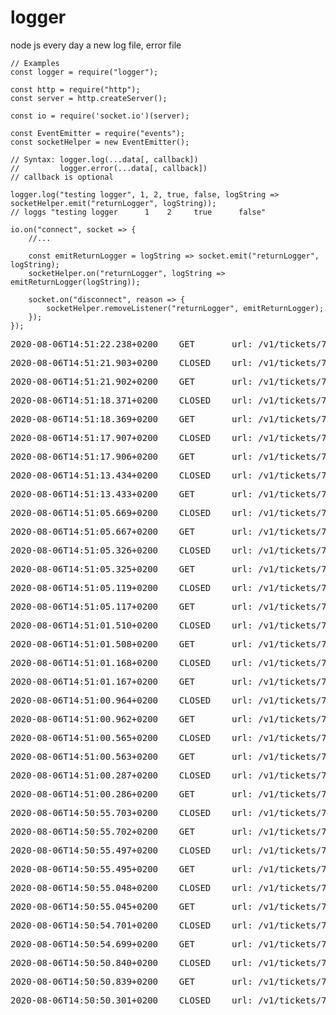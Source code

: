 # logger
node js every day a new log file, error file

<pre>
<code>// Examples
const logger = require("logger");

const http = require("http");
const server = http.createServer();

const io = require('socket.io')(server);

const EventEmitter = require("events");
const socketHelper = new EventEmitter();

// Syntax: logger.log(...data[, callback]) 
//         logger.error(...data[, callback])
// callback is optional

logger.log("testing logger", 1, 2, true, false, logString => socketHelper.emit("returnLogger", logString));
// loggs "testing logger      1    2     true      false"    

io.on("connect", socket => {
    //...
    
    const emitReturnLogger = logString => socket.emit("returnLogger", logString);
    socketHelper.on("returnLogger", logString => emitReturnLogger(logString));
    
    socket.on("disconnect", reason => {
        socketHelper.removeListener("returnLogger", emitReturnLogger);
    });
});</code>
</pre>

<div style="">
    <pre>2020-08-06T14:51:22.238+0200    GET       url: /v1/tickets/7091765/guidion        </pre><pre>2020-08-06T14:51:21.903+0200    CLOSED    url: /v1/tickets/7118886/guidion        </pre><pre>2020-08-06T14:51:21.902+0200    GET       url: /v1/tickets/7118886/guidion        </pre><pre>2020-08-06T14:51:18.371+0200    CLOSED    url: /v1/tickets/7118880/guidion        </pre><pre>2020-08-06T14:51:18.369+0200    GET       url: /v1/tickets/7118880/guidion        </pre><pre>2020-08-06T14:51:17.907+0200    CLOSED    url: /v1/tickets/7104285/guidion        </pre><pre>2020-08-06T14:51:17.906+0200    GET       url: /v1/tickets/7104285/guidion        </pre><pre>2020-08-06T14:51:13.434+0200    CLOSED    url: /v1/tickets/7118876/guidion        </pre><pre>2020-08-06T14:51:13.433+0200    GET       url: /v1/tickets/7118876/guidion        </pre><pre>2020-08-06T14:51:05.669+0200    CLOSED    url: /v1/tickets/7121569/guidion        </pre><pre>2020-08-06T14:51:05.667+0200    GET       url: /v1/tickets/7121569/guidion        </pre><pre>2020-08-06T14:51:05.326+0200    CLOSED    url: /v1/tickets/7100579/guidion        </pre><pre>2020-08-06T14:51:05.325+0200    GET       url: /v1/tickets/7100579/guidion        </pre><pre>2020-08-06T14:51:05.119+0200    CLOSED    url: /v1/tickets/7099159/guidion        </pre><pre>2020-08-06T14:51:05.117+0200    GET       url: /v1/tickets/7099159/guidion        </pre><pre>2020-08-06T14:51:01.510+0200    CLOSED    url: /v1/tickets/7081837/guidion        </pre><pre>2020-08-06T14:51:01.508+0200    GET       url: /v1/tickets/7081837/guidion        </pre><pre>2020-08-06T14:51:01.168+0200    CLOSED    url: /v1/tickets/7121044/guidion        </pre><pre>2020-08-06T14:51:01.167+0200    GET       url: /v1/tickets/7121044/guidion        </pre><pre>2020-08-06T14:51:00.964+0200    CLOSED    url: /v1/tickets/7086790/guidion        </pre><pre>2020-08-06T14:51:00.962+0200    GET       url: /v1/tickets/7086790/guidion        </pre><pre>2020-08-06T14:51:00.565+0200    CLOSED    url: /v1/tickets/7156921/guidion        </pre><pre>2020-08-06T14:51:00.563+0200    GET       url: /v1/tickets/7156921/guidion        </pre><pre>2020-08-06T14:51:00.287+0200    CLOSED    url: /v1/tickets/7010976/guidion        </pre><pre>2020-08-06T14:51:00.286+0200    GET       url: /v1/tickets/7010976/guidion        </pre><pre>2020-08-06T14:50:55.703+0200    CLOSED    url: /v1/tickets/7073973/guidion        </pre><pre>2020-08-06T14:50:55.702+0200    GET       url: /v1/tickets/7073973/guidion        </pre><pre>2020-08-06T14:50:55.497+0200    CLOSED    url: /v1/tickets/7118874/guidion        </pre><pre>2020-08-06T14:50:55.495+0200    GET       url: /v1/tickets/7118874/guidion        </pre><pre>2020-08-06T14:50:55.048+0200    CLOSED    url: /v1/tickets/7109409/guidion        </pre><pre>2020-08-06T14:50:55.045+0200    GET       url: /v1/tickets/7109409/guidion        </pre><pre>2020-08-06T14:50:54.701+0200    CLOSED    url: /v1/tickets/7104392/guidion        </pre><pre>2020-08-06T14:50:54.699+0200    GET       url: /v1/tickets/7104392/guidion        </pre><pre>2020-08-06T14:50:50.840+0200    CLOSED    url: /v1/tickets/7109421/guidion        </pre><pre>2020-08-06T14:50:50.839+0200    GET       url: /v1/tickets/7109421/guidion        </pre><pre>2020-08-06T14:50:50.301+0200    CLOSED    url: /v1/tickets/7106967/guidion        </pre>
</div>
